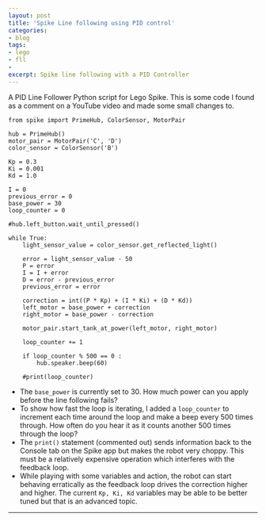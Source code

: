 ```yaml
---
layout: post
title: 'Spike Line following using PID control'
categories:
- blog
tags: 
- lego
- fll
- 
excerpt: Spike line following with a PID Controller
---
```


A PID Line Follower Python script for Lego Spike.
This is some code I found as a comment on a YouTube video and made some small changes to. 

```
from spike import PrimeHub, ColorSensor, MotorPair

hub = PrimeHub()
motor_pair = MotorPair('C', 'D')
color_sensor = ColorSensor('B')

Kp = 0.3
Ki = 0.001
Kd = 1.0

I = 0
previous_error = 0
base_power = 30
loop_counter = 0

#hub.left_button.wait_until_pressed()

while True:
    light_sensor_value = color_sensor.get_reflected_light()

    error = light_sensor_value - 50
    P = error
    I = I + error
    D = error - previous_error
    previous_error = error
    
    correction = int((P * Kp) + (I * Ki) + (D * Kd))
    left_motor = base_power + correction
    right_motor = base_power - correction

    motor_pair.start_tank_at_power(left_motor, right_motor)

    loop_counter += 1

    if loop_counter % 500 == 0 :
        hub.speaker.beep(60)

    #print(loop_counter)
```

* The `base_power` is currently set to 30. How much power can you apply before the line following fails?
* To show how fast the loop is iterating, I added a `loop_counter` to increment each time around the loop and make a beep every 500 times through. How often do you hear it as it counts another 500 times through the loop?
* The `print()` statement (commented out) sends information back to the Console tab on the Spike app but makes the robot very choppy. This must be a relatively expensive operation which interferes with the feedback loop.
* While playing with some variables and action, the robot can start behaving erratically as the feedback loop drives the correction higher and higher. The current `Kp, Ki, Kd` variables may be able to be better tuned but that is an advanced topic.

---